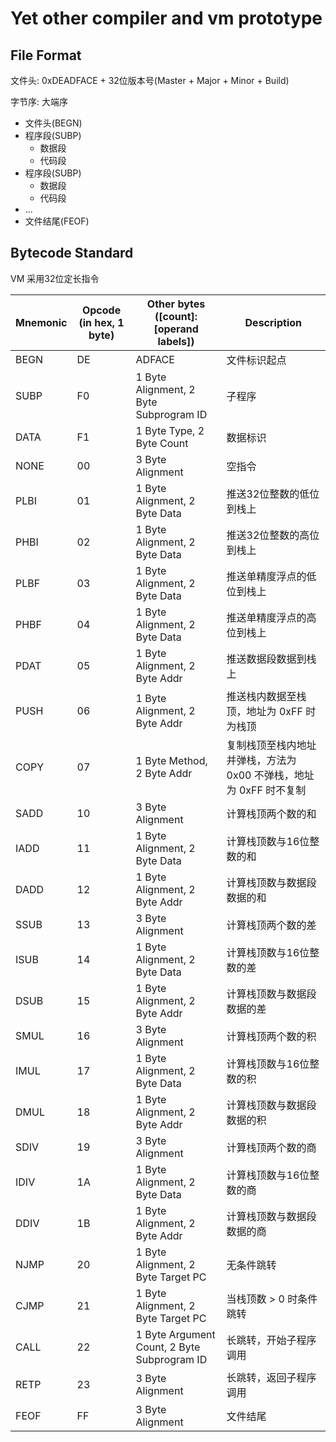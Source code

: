 # Yet other compiler and vm prototype
## File Format
文件头: 0xDEADFACE + 32位版本号(Master + Major + Minor + Build)

字节序: 大端序

 + 文件头(BEGN)
 + 程序段(SUBP)
   + 数据段
   + 代码段
 + 程序段(SUBP)
   + 数据段
   + 代码段
 + ...
 + 文件结尾(FEOF)
## Bytecode Standard
VM 采用32位定长指令

| Mnemonic | Opcode (in hex, 1 byte) | Other bytes ([count]: [operand labels]) | Description |
| ---- | ---- | ---- | ----|
| BEGN | DE | ADFACE | 文件标识起点 |
| SUBP | F0 | 1 Byte Alignment, 2 Byte Subprogram ID | 子程序 |
| DATA | F1 | 1 Byte Type, 2 Byte Count | 数据标识 |
| NONE | 00 | 3 Byte Alignment | 空指令 |
| PLBI | 01 | 1 Byte Alignment, 2 Byte Data | 推送32位整数的低位到栈上 |
| PHBI | 02 | 1 Byte Alignment, 2 Byte Data | 推送32位整数的高位到栈上 |
| PLBF | 03 | 1 Byte Alignment, 2 Byte Data | 推送单精度浮点的低位到栈上 |
| PHBF | 04 | 1 Byte Alignment, 2 Byte Data | 推送单精度浮点的高位到栈上 |
| PDAT | 05 | 1 Byte Alignment, 2 Byte Addr | 推送数据段数据到栈上 |
| PUSH | 06 | 1 Byte Alignment, 2 Byte Addr | 推送栈内数据至栈顶，地址为 0xFF 时为栈顶 |
| COPY | 07 | 1 Byte Method, 2 Byte Addr | 复制栈顶至栈内地址并弹栈，方法为 0x00 不弹栈，地址为 0xFF 时不复制 |
| SADD | 10 | 3 Byte Alignment | 计算栈顶两个数的和 |
| IADD | 11 | 1 Byte Alignment, 2 Byte Data | 计算栈顶数与16位整数的和 |
| DADD | 12 | 1 Byte Alignment, 2 Byte Addr | 计算栈顶数与数据段数据的和 |
| SSUB | 13 | 3 Byte Alignment | 计算栈顶两个数的差 |
| ISUB | 14 | 1 Byte Alignment, 2 Byte Data | 计算栈顶数与16位整数的差 |
| DSUB | 15 | 1 Byte Alignment, 2 Byte Addr | 计算栈顶数与数据段数据的差 |
| SMUL | 16 | 3 Byte Alignment | 计算栈顶两个数的积 |
| IMUL | 17 | 1 Byte Alignment, 2 Byte Data | 计算栈顶数与16位整数的积 |
| DMUL | 18 | 1 Byte Alignment, 2 Byte Addr | 计算栈顶数与数据段数据的积 |
| SDIV | 19 | 3 Byte Alignment | 计算栈顶两个数的商 |
| IDIV | 1A | 1 Byte Alignment, 2 Byte Data | 计算栈顶数与16位整数的商 |
| DDIV | 1B | 1 Byte Alignment, 2 Byte Addr | 计算栈顶数与数据段数据的商 |
| NJMP | 20 | 1 Byte Alignment, 2 Byte Target PC | 无条件跳转 |
| CJMP | 21 | 1 Byte Alignment, 2 Byte Target PC | 当栈顶数 > 0 时条件跳转 |
| CALL | 22 | 1 Byte Argument Count, 2 Byte Subprogram ID | 长跳转，开始子程序调用 |
| RETP | 23 | 3 Byte Alignment | 长跳转，返回子程序调用 |
| FEOF | FF | 3 Byte Alignment | 文件结尾 |
